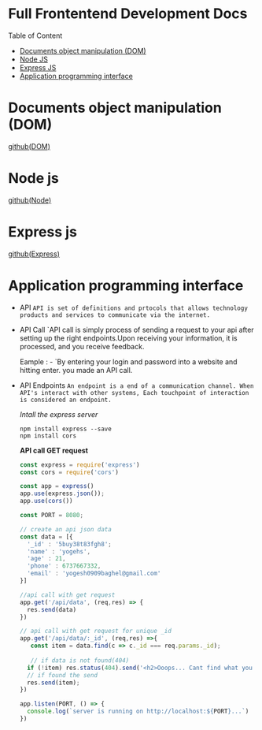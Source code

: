 # Full Frontentend Development Docs

Table of Content

- [Documents object manipulation (DOM)](#Documents-object-manipulation-(DOM))
- [Node JS](#Node-js)
- [Express JS](#Express-js)
- [Application programming interface](#Application-programming-interface)


# Documents object manipulation (DOM)

[github(DOM)](https://github.com/yogesh-hack/Frontend-Development-2023/tree/main/Document-object-model)

# Node js

[github(Node)](https://github.com/yogesh-hack/Frontend-Development-2023/tree/main/NodeJS)

# Express js

[github(Express)](https://github.com/yogesh-hack/Frontend-Development-2023/tree/main/ExpressJS)

# Application programming interface

- API
  `API is set of definitions and prtocols that allows technology products and services to communicate via the internet.`
  
- API Call
  `API call is simply process of sending a request to your api after setting up the right endpoints.Upon receiving your information, it is processed, and you receive feedback.
  
  Eample : - `By entering your login and password into a website and hitting enter. you made an API call.
  
- API Endpoints
  `An endpoint is a end of a communication channel. When API's interact with other systems, Each touchpoint of interaction is considered an endpoint.`
  
  *Intall the express server*
  
  ```shell
  npm install express --save
  npm install cors
  ```
  
   **API call GET request**
   
  ```js
  const express = require('express')
  const cors = require('cors')
  
  const app = express()
  app.use(express.json());
  app.use(cors())
  
  const PORT = 8080;
  
  // create an api json data
  const data = [{
    '_id' : '5buy38t83fgh8';
    'name' : 'yogehs',
    'age' : 21,
    'phone' : 6737667332,
    'email' : 'yogesh0909baghel@gmail.com'
  }]
  
  //api call with get request
  app.get('/api/data', (req,res) => {
    res.send(data)
  })
  
  // api call with get request for unique _id
  app.get('/api/data/:_id', (req,res) =>{
     const item = data.find(c => c._id === req.params._id);
     
     // if data is not found(404)
    if (!item) res.status(404).send('<h2>Ooops... Cant find what you are looking for!</h2>');
    // if found the send
    res.send(item);
  })
  
  app.listen(PORT, () => {
    console.log(`server is running on http://localhost:${PORT}...`)
  })
  
  
  ```
